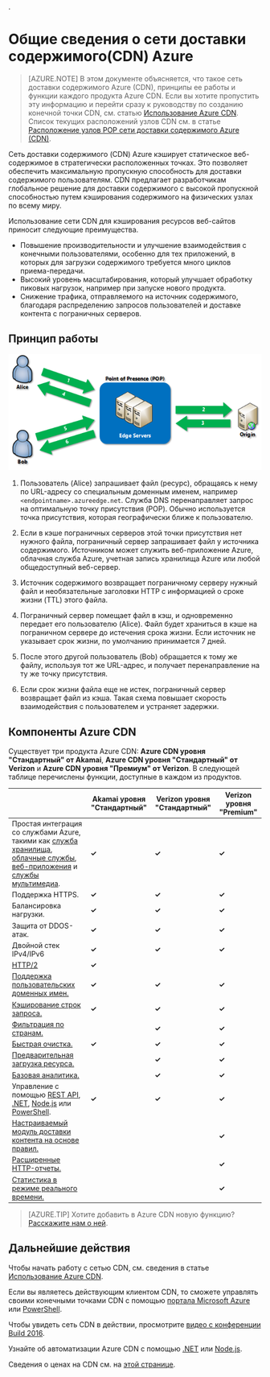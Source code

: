 .<properties
	pageTitle="Обзор Azure CDN | Microsoft Azure"
	description="Узнайте, что собой представляет сеть доставки содержимого (CDN) Azure и как ее использовать для доставки больших объемов содержимого посредством кэширования BLOB-объектов и статического содержимого."
	services="cdn"
	documentationCenter=""
	authors="camsoper"
	manager="erikre"
	editor=""/>

<tags
	ms.service="cdn"
	ms.workload="tbd"
	ms.tgt_pltfrm="na"
	ms.devlang="na"
	ms.topic="hero-article"
	ms.date="08/09/2016"
	ms.author="casoper"/>

# Общие сведения о сети доставки содержимого(CDN) Azure

> [AZURE.NOTE] В этом документе объясняется, что такое сеть доставки содержимого Azure (CDN), принципы ее работы и функции каждого продукта Azure CDN. Если вы хотите пропустить эту информацию и перейти сразу к руководству по созданию конечной точки CDN, см. статью [Использование Azure CDN](cdn-create-new-endpoint.md). Список текущих расположений узлов CDN см. в статье [Расположение узлов POP сети доставки содержимого Azure (CDN)](cdn-pop-locations.md).

Сеть доставки содержимого (CDN) Azure кэширует статическое веб-содержимое в стратегически расположенных точках. Это позволяет обеспечить максимальную пропускную способность для доставки содержимого пользователям. CDN предлагает разработчикам глобальное решение для доставки содержимого с высокой пропускной способностью путем кэширования содержимого на физических узлах по всему миру.

Использование сети CDN для кэширования ресурсов веб-сайтов приносит следующие преимущества.

- Повышение производительности и улучшение взаимодействия с конечными пользователями, особенно для тех приложений, в которых для загрузки содержимого требуется много циклов приема-передачи.
- Высокий уровень масштабирования, который улучшает обработку пиковых нагрузок, например при запуске нового продукта.
- Снижение трафика, отправляемого на источник содержимого, благодаря распределению запросов пользователей и доставке контента с пограничных серверов.


## Принцип работы

![Обзор сети доставки содержимого](./media/cdn-overview/cdn-overview.png)

1. Пользователь (Alice) запрашивает файл (ресурс), обращаясь к нему по URL-адресу со специальным доменным именем, например `<endpointname>.azureedge.net`. Служба DNS перенаправляет запрос на оптимальную точку присутствия (POP). Обычно используется точка присутствия, которая географически ближе к пользователю.

2. Если в кэше пограничных серверов этой точки присутствия нет нужного файла, пограничный сервер запрашивает файл у источника содержимого. Источником может служить веб-приложение Azure, облачная служба Azure, учетная запись хранилища Azure или любой общедоступный веб-сервер.

3. Источник содержимого возвращает пограничному серверу нужный файл и необязательные заголовки HTTP с информацией о сроке жизни (TTL) этого файла.

4. Пограничный сервер помещает файл в кэш, и одновременно передает его пользователю (Alice). Файл будет храниться в кэше на пограничном сервере до истечения срока жизни. Если источник не указывает срок жизни, по умолчанию принимается 7 дней.

5. После этого другой пользователь (Bob) обращается к тому же файлу, используя тот же URL-адрес, и получает перенаправление на ту же точку присутствия.

6. Если срок жизни файла еще не истек, пограничный сервер возвращает файл из кэша. Такая схема повышает скорость взаимодействия с пользователем и устраняет задержки.


## Компоненты Azure CDN

Существует три продукта Azure CDN: **Azure CDN уровня "Стандартный" от Akamai**, **Azure CDN уровня "Стандартный" от Verizon** и **Azure CDN уровня "Премиум" от Verizon**. В следующей таблице перечислены функции, доступные в каждом из продуктов.

| | Akamai уровня "Стандартный" | Verizon уровня "Стандартный" | Verizon уровня "Premium" |
|-------|-----------------|------------------|-----------------|
| Простая интеграция со службами Azure, такими как [служба хранилища](cdn-create-a-storage-account-with-cdn.md), [облачные службы](cdn-cloud-service-with-cdn.md), [веб-приложения](../app-service-web/cdn-websites-with-cdn.md) и [службы мультимедиа](../media-services/media-services-manage-origins.md#enable_cdn). | **&#x2713;** | **&#x2713;** | **&#x2713;**|
| Поддержка HTTPS. | **&#x2713;** | **&#x2713;** | **&#x2713;** |
| Балансировка нагрузки. | **&#x2713;** | **&#x2713;** | **&#x2713;** |
| Защита от DDOS-атак. | **&#x2713;** | **&#x2713;** | **&#x2713;** |
| Двойной стек IPv4/IPv6 | **&#x2713;** | **&#x2713;** | **&#x2713;** |
| [HTTP/2](https://msdn.microsoft.com/library/mt762901.aspx) | **&#x2713;** | | |
| [Поддержка пользовательских доменных имен.](cdn-map-content-to-custom-domain.md) | **&#x2713;** | **&#x2713;** | **&#x2713;** |
| [Кэширование строк запроса.](cdn-query-string.md) | **&#x2713;** | **&#x2713;** | **&#x2713;** |
| [Фильтрация по странам.](cdn-restrict-access-by-country.md) | | **&#x2713;** | **&#x2713;** |
| [Быстрая очистка.](cdn-purge-endpoint.md) | **&#x2713;** | **&#x2713;** | **&#x2713;** |
| [Предварительная загрузка ресурса.](cdn-preload-endpoint.md) | | **&#x2713;** | **&#x2713;** |
| [Базовая аналитика.](cdn-analyze-usage-patterns.md) | | **&#x2713;** | **&#x2713;** |
| Управление с помощью [REST API](https://msdn.microsoft.com/library/mt634456.aspx), [.NET](./cdn-app-dev-net.md), [Node.js](./cdn-app-dev-node.md) или [PowerShell](./cdn-manage-powershell.md). | **&#x2713;** | **&#x2713;** | **&#x2713;** |
| [Настраиваемый модуль доставки контента на основе правил.](cdn-rules-engine.md) | | | **&#x2713;** |
| [Расширенные HTTP-отчеты.](cdn-advanced-http-reports.md) | | | **&#x2713;** |
| [Статистика в режиме реального времени.](cdn-real-time-stats.md) | | | **&#x2713;** |

>[AZURE.TIP] Хотите добавить в Azure CDN новую функцию? [Расскажите нам о ней](https://feedback.azure.com/forums/169397-cdn).

## Дальнейшие действия

Чтобы начать работу с сетью CDN, см. сведения в статье [Использование Azure CDN](./cdn-create-new-endpoint.md).

Если вы являетесь действующим клиентом CDN, то сможете управлять своими конечными точками CDN с помощью [портала Microsoft Azure](https://portal.azure.com) или [PowerShell](cdn-manage-powershell.md).

Чтобы увидеть сеть CDN в действии, просмотрите [видео с конференции Build 2016](https://azure.microsoft.com/documentation/videos/build-2016-leveraging-the-new-azure-cdn-apis-to-build-wicked-fast-applications/).

Узнайте об автоматизации Azure CDN с помощью [.NET](./cdn-app-dev-net.md) или [Node.js](./cdn-app-dev-node.md).

Сведения о ценах на CDN см. на [этой странице](https://azure.microsoft.com/pricing/details/cdn/).

<!---HONumber=AcomDC_0817_2016-->